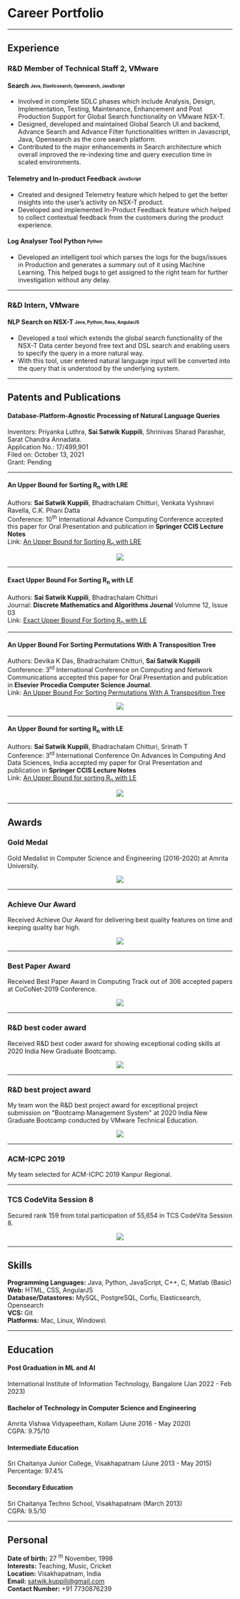 # Career Portfolio
---
## Experience

### R&D Member of Technical Staff 2, VMware

#### Search <sub><sup>Java, Elasticsearch, Opensearch, JavaScript</sup></sub>

* Involved in complete SDLC phases which include Analysis, Design, Implementation, Testing, Maintenance, Enhancement and Post Production Support for Global Search functionality on VMware NSX-T.
* Designed, developed and maintained Global Search UI and backend, Advance Search and Advance Filter functionalities written in Javascript, Java, Opensearch as the core search platform.
* Contributed to the major enhancements in Search architecture which overall improved the re-indexing time and query execution time in scaled environments.

#### Telemetry and In-product Feedback <sub><sup>JavaScript</sup></sub>
* Created and designed Telemetry feature which helped to get the better insights into the user’s activity on NSX-T product.
* Developed and implemented In-Product Feedback feature which helped to collect contextual feedback from the customers during the product experience.

#### Log Analyser Tool Python <sub><sup>Python</sup></sub>
* Developed an intelligent tool which parses the logs for the bugs/issues in Production and generates a summary out of it using Machine Learning. This helped bugs to get assigned to the right team for further investigation without any delay.

---
### R&D Intern, VMware

#### NLP Search on NSX-T <sub><sup>Java, Python, Rasa, AngularJS<sub><sup>
* Developed a tool which extends the global search functionality of the NSX-T Data center beyond free text and DSL search and enabling users to specify the query in a more natural way.
* With this tool, user entered natural language input will be converted into the query that is understood by the underlying system.

---
## Patents and Publications

#### Database-Platform-Agnostic Processing of Natural Language Queries

Inventors: Priyanka Luthra, **Sai Satwik Kuppili**, Shrinivas Sharad Parashar, Sarat Chandra Annadata.\
Application No.: 17/499,901\
Filed on: October 13, 2021\
Grant: Pending

---
#### An Upper Bound for Sorting R<sub>n</sub> with LRE

Authors: **Sai Satwik Kuppili**, Bhadrachalam Chitturi, Venkata Vyshnavi Ravella, C.K. Phani Datta\
Conference: 10<sup>th</sup> International Advance Computing Conference accepted this paper for Oral Presentation and publication in **Springer CCIS Lecture Notes** \
Link: [An Upper Bound for Sorting R<sub>n</sub> with LRE](https://doi.org/10.1007/978-981-16-0404-1_21)
<center><img src="images/iacc.jpg"/></center>

---
#### Exact Upper Bound For Sorting R<sub>n</sub> with LE

Authors: **Sai Satwik Kuppili**, Bhadrachalam Chitturi\
Journal: **Discrete Mathematics and Algorithms Journal** Volumne 12, Issue 03\
Link: [Exact Upper Bound For Sorting R<sub>n</sub> with LE](https://doi.org/10.1142/S1793830920500330)

---
#### An Upper Bound For Sorting Permutations With A Transposition Tree

Authors: Devika K Das, Bhadrachalam Chitturi, **Sai Satwik Kuppili**\
Conference: 3<sup>rd</sup> International Conference on Computing and Network Communications accepted this paper for Oral Presentation and publication in **Elsevier Procedia Computer Science Journal**.\
Link: [An Upper Bound For Sorting Permutations With A Transposition Tree](https://doi.org/10.1016/j.procs.2020.04.008)
<center><img src="images/coconet.png"/></center>

---
#### An Upper Bound for sorting R<sub>n</sub> with LE

Authors: **Sai Satwik Kuppili**, Bhadrachalam Chitturi, Srinath T\
Conference: 3<sup>rd</sup> International Conference On Advances In Computing And Data Sciences, India accepted my paper for Oral Presentation and publication in **Springer CCIS Lecture Notes**\
Link: [An Upper Bound for sorting R<sub>n</sub> with LE](https://doi.org/10.1007/978-981-13-9942-8_23)
<center><img src="images/icacds.png"/></center>

---
## Awards

### Gold Medal

Gold Medalist in Computer Science and Engineering (2016-2020) at Amrita University.
<center><img src="images/gold_medal.jpg"/></center>

---
### Achieve Our Award

Received Achieve Our Award for delivering best quality features on time and keeping quality bar high.
<center><img src="images/aob.jpg"/></center>

---
### Best Paper Award

Received Best Paper Award in Computing Track out of 306 accepted papers at CoCoNet-2019 Conference.
<center><img src="images/best_paper.png"/></center>

---
### R&D best coder award

Received R&D best coder award for showing exceptional coding skills at 2020 India New Graduate Bootcamp.
<center><img src="images/R&DBestCoder.jpg"/></center>

---
### R&D best project award

My team won the R&D best project award for exceptional project submission on "Bootcamp Management System" at 2020 India New Graduate Bootcamp conducted by VMware Technical Education.
<center><img src="images/R&DBestProject.jpg"/></center>

---
### ACM-ICPC 2019

My team selected for ACM-ICPC 2019 Kanpur Regional.

---
### TCS CodeVita Session 8

Secured rank 159 from total participation of 55,654 in TCS CodeVita Session 8.
<center><img src="images/tcs_codevita.jpg"/></center>
  
---
## Skills
**Programming Languages:** Java, Python, JavaScript, C++, C, Matlab (Basic)\
**Web:** HTML, CSS, AngularJS\
**Database/Datastores:** MySQL, PostgreSQL, Corfu, Elasticsearch, Opensearch\
**VCS:** Git\
**Platforms:** Mac, Linux, Windows\


---
## Education

#### Post Graduation in ML and AI
International Institute of Information Technology, Bangalore (Jan 2022 - Feb 2023)

#### Bachelor of Technology in Computer Science and Engineering
Amrita Vishwa Vidyapeetham, Kollam (June 2016 - May 2020) \
CGPA: 9.75/10

#### Intermediate Education
Sri Chaitanya Junior College, Visakhapatnam (June 2013 - May 2015) \
Percentage: 97.4%

#### Secondary Education
Sri Chaitanya Techno School, Visakhapatnam (March 2013) \
CGPA: 9.5/10
  

---
## Personal
  **Date of birth:** 27 <sup>th</sup> November, 1998 \
  **Interests:** Teaching, Music, Cricket\
  **Location:** Visakhapatnam, India\
  **Email:** satwik.kuppili@gmail.com\
  **Contact Number:** +91 7730876239

